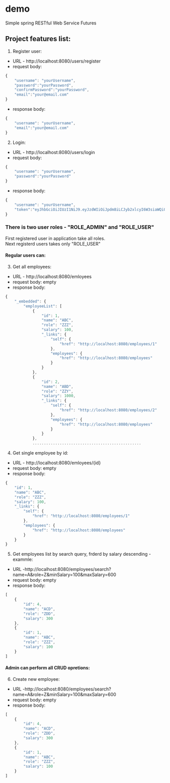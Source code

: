 # demo
Simple spring RESTful Web Service
Futures
## Project features list:
1. Register user:
- URL - http://localhost:8080/users/register
- request body: 
```javascript
{
    "username": "yourUsername",
    "password":"yourPassword",
    "confirmPassword":"yourPassword",
    "email":"your@email.com"
}
```
- response body: 
```javascript
{
    "username": "yourUsername",  
    "email":"your@email.com"
}
```
2. Login:
- URL - http://localhost:8080/users/login
- request body: 
```javascript
{
    "username": "yourUsername",
    "password":"yourPassword"   
}
```
- response body: 
```javascript
{
    "username": "yourUsername",  
    "token":"eyJhbGciOiJIUzI1NiJ9.eyJzdWIiOiJpdm8iLCJyb2xlcyI6W3siaWQiOjEsImF1dGhvcml0eSI6IlJPTEVfVVNFUiJ9LHsiaWQiOjIsImF1dGhvcml0eSI6IlJPTEVfQURNSU4ifV0sImlhdCI6MTU1NTY3NTU0MiwiZXhwIjoxNTU2MjgwMzQyfQ.3jBY0SERNe53w6p2hOc3etqE1QVBSJ92Y2OVt_J7jAs
}
```
### There is two user roles - "ROLE_ADMIN" and "ROLE_USER"
First registered user in application take all roles.   
Next registerd users takes only "ROLE_USER"      

#### Regular users can:
3. Get all employees:
- URL - http://localhost:8080/emloyees
- request body: empty
- response body: 
```javascript
{
    "_embedded": {
        "employeeList": [
            {
                "id": 1,
                "name": "ABC",
                "role": "ZZZ",
                "salary": 100,
                "_links": {
                    "self": {
                        "href": "http://localhost:8080/employees/1"
                    },
                    "employees": {
                        "href": "http://localhost:8080/employees"
                    }
                }
            },
            {
                "id": 2,
                "name": "ABD",
                "role": "ZZY",
                "salary": 1000,
                "_links": {
                    "self": {
                        "href": "http://localhost:8080/employees/2"
                    },
                    "employees": {
                        "href": "http://localhost:8080/employees"
                    }
                }
            },
            ................................................
``` 
4. Get single employee by id:
- URL - http://localhost:8080/emloyees/{id}
- request body: empty
- response body: 
```javascript
{
    "id": 1,
    "name": "ABC",
    "role": "ZZZ",
    "salary": 100,
    "_links": {
        "self": {
            "href": "http://localhost:8080/employees/1"
        },
        "employees": {
            "href": "http://localhost:8080/employees"
        }
    }
}
``` 
5. Get employees list by search query, frderd by salary descending - exammle:
- URL -http://localhost:8080/employees/search?name=A&role=Z&minSalary=100&maxSalary=600
- request body: empty
- response body: 
```javascript
[
    {
        "id": 4,
        "name": "ACD",
        "role": "ZDD",
        "salary": 300
    },
    {
        "id": 1,
        "name": "ABC",
        "role": "ZZZ",
        "salary": 100
    }
]
``` 
#### Admin can perform all CRUD opretions:
6. Create new employee:
- URL -http://localhost:8080/employees/search?name=A&role=Z&minSalary=100&maxSalary=600
- request body: empty
- response body: 
```javascript
[
    {
        "id": 4,
        "name": "ACD",
        "role": "ZDD",
        "salary": 300
    },
    {
        "id": 1,
        "name": "ABC",
        "role": "ZZZ",
        "salary": 100
    }
]
``` 
